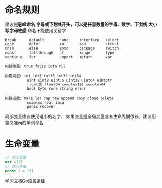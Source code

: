 # 命名规则
建议是**驼峰命名**
**字母或下划线开头，可以是任意数量的字母、数字、下划线**
**大小写字母敏感**
命名不能使用关键字
```
break      default       func     interface   select
case       defer         go       map         struct
chan       else          goto     package     switch
const      fallthrough   if       range       type
continue   for           import   return      var

内建常量: true false iota nil

内建类型: int int8 int16 int32 int64
          uint uint8 uint16 uint32 uint64 uintptr
          float32 float64 complex128 complex64
          bool byte rune string error

内建函数: make len cap new append copy close delete
          complex real imag
          panic recover
```

局部变量建议使用短小的名字。
如果变量是全局变量或者生命周期很长，建议用含义准确的单词命名

# 生命变量
``` Go
// 定义变量
var =123
// 定义常量
const c = 111
```


学习文档[Go语言圣经](https://gopl-zh.github.io/ch2/ch2.html)